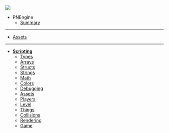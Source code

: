 <a href="https://schwungus.software">
    <img class="logo" src="https://schwungus.software/assets/logo.png"></img>
</a>

* PNEngine
  * [Summary](pnengine/summary.md)

---

* [Assets](pnengine/assets.md)

---

* [**Scripting**](pnengine/scripting/)
  * [Types](pnengine/scripting/types.md)
  * [Arrays](pnengine/scripting/arrays.md)
  * [Structs](pnengine/scripting/structs.md)
  * [Strings](pnengine/scripting/strings.md)
  * [Math](pnengine/scripting/math.md)
  * [Colors](pnengine/scripting/colors.md)
  * [Debugging](pnengine/scripting/debugging.md)
  * [Assets](pnengine/scripting/assets.md)
  * [Players](pnengine/scripting/players.md)
  * [Level](pnengine/scripting/level.md)
  * [Things](pnengine/scripting/things.md)
  * [Collisions](pnengine/scripting/collisions.md)
  * [Rendering](pnengine/scripting/rendering.md)
  * [Game](pnengine/scripting/game.md)